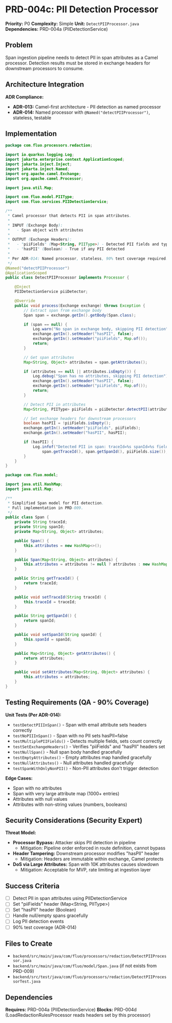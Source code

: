 # PRD-004c: PII Detection Processor

**Priority:** P0
**Complexity:** Simple
**Unit:** `DetectPIIProcessor.java`
**Dependencies:** PRD-004a (PIIDetectionService)

## Problem

Span ingestion pipeline needs to detect PII in span attributes as a Camel processor. Detection results must be stored in exchange headers for downstream processors to consume.

## Architecture Integration

**ADR Compliance:**
- **ADR-013:** Camel-first architecture - PII detection as named processor
- **ADR-014:** Named processor with `@Named("detectPIIProcessor")`, stateless, testable

## Implementation

```java
package com.fluo.processors.redaction;

import io.quarkus.logging.Log;
import jakarta.enterprise.context.ApplicationScoped;
import jakarta.inject.Inject;
import jakarta.inject.Named;
import org.apache.camel.Exchange;
import org.apache.camel.Processor;

import java.util.Map;

import com.fluo.model.PIIType;
import com.fluo.services.PIIDetectionService;

/**
 * Camel processor that detects PII in span attributes.
 *
 * INPUT (Exchange Body):
 *   - Span object with attributes
 *
 * OUTPUT (Exchange Headers):
 *   - "piiFields" (Map<String, PIIType>) - Detected PII fields and types
 *   - "hasPII" (Boolean) - True if any PII detected
 *
 * Per ADR-014: Named processor, stateless, 90% test coverage required.
 */
@Named("detectPIIProcessor")
@ApplicationScoped
public class DetectPIIProcessor implements Processor {

    @Inject
    PIIDetectionService piiDetector;

    @Override
    public void process(Exchange exchange) throws Exception {
        // Extract span from exchange body
        Span span = exchange.getIn().getBody(Span.class);

        if (span == null) {
            Log.warn("No span in exchange body, skipping PII detection");
            exchange.getIn().setHeader("hasPII", false);
            exchange.getIn().setHeader("piiFields", Map.of());
            return;
        }

        // Get span attributes
        Map<String, Object> attributes = span.getAttributes();

        if (attributes == null || attributes.isEmpty()) {
            Log.debug("Span has no attributes, skipping PII detection");
            exchange.getIn().setHeader("hasPII", false);
            exchange.getIn().setHeader("piiFields", Map.of());
            return;
        }

        // Detect PII in attributes
        Map<String, PIIType> piiFields = piiDetector.detectPII(attributes);

        // Set exchange headers for downstream processors
        boolean hasPII = !piiFields.isEmpty();
        exchange.getIn().setHeader("piiFields", piiFields);
        exchange.getIn().setHeader("hasPII", hasPII);

        if (hasPII) {
            Log.infof("Detected PII in span: traceId=%s spanId=%s fields=%d",
                span.getTraceId(), span.getSpanId(), piiFields.size());
        }
    }
}
```

```java
package com.fluo.model;

import java.util.HashMap;
import java.util.Map;

/**
 * Simplified Span model for PII detection.
 * Full implementation in PRD-009.
 */
public class Span {
    private String traceId;
    private String spanId;
    private Map<String, Object> attributes;

    public Span() {
        this.attributes = new HashMap<>();
    }

    public Span(Map<String, Object> attributes) {
        this.attributes = attributes != null ? attributes : new HashMap<>();
    }

    public String getTraceId() {
        return traceId;
    }

    public void setTraceId(String traceId) {
        this.traceId = traceId;
    }

    public String getSpanId() {
        return spanId;
    }

    public void setSpanId(String spanId) {
        this.spanId = spanId;
    }

    public Map<String, Object> getAttributes() {
        return attributes;
    }

    public void setAttributes(Map<String, Object> attributes) {
        this.attributes = attributes;
    }
}
```

## Testing Requirements (QA - 90% Coverage)

**Unit Tests (Per ADR-014):**
- `testDetectPIIInSpan()` - Span with email attribute sets headers correctly
- `testNoPIIInSpan()` - Span with no PII sets hasPII=false
- `testMultiplePIIFields()` - Detects multiple fields, sets count correctly
- `testSetExchangeHeaders()` - Verifies "piiFields" and "hasPII" headers set
- `testNullSpan()` - Null span body handled gracefully
- `testEmptyAttributes()` - Empty attributes map handled gracefully
- `testNullAttributes()` - Null attributes handled gracefully
- `testSpanWithOnlyNonPII()` - Non-PII attributes don't trigger detection

**Edge Cases:**
- Span with no attributes
- Span with very large attribute map (1000+ entries)
- Attributes with null values
- Attributes with non-string values (numbers, booleans)

## Security Considerations (Security Expert)

**Threat Model:**
- **Processor Bypass:** Attacker skips PII detection in pipeline
  - Mitigation: Pipeline order enforced in route definition, cannot bypass
- **Header Tampering:** Downstream processor modifies "hasPII" header
  - Mitigation: Headers are immutable within exchange, Camel protects
- **DoS via Large Attributes:** Span with 10K attributes causes slowdown
  - Mitigation: Acceptable for MVP, rate limiting at ingestion layer

## Success Criteria

- [ ] Detect PII in span attributes using PIIDetectionService
- [ ] Set "piiFields" header (Map<String, PIIType>)
- [ ] Set "hasPII" header (Boolean)
- [ ] Handle null/empty spans gracefully
- [ ] Log PII detection events
- [ ] 90% test coverage (ADR-014)

## Files to Create

- `backend/src/main/java/com/fluo/processors/redaction/DetectPIIProcessor.java`
- `backend/src/main/java/com/fluo/model/Span.java` (if not exists from PRD-009)
- `backend/src/test/java/com/fluo/processors/redaction/DetectPIIProcessorTest.java`

## Dependencies

**Requires:** PRD-004a (PIIDetectionService)
**Blocks:** PRD-004d (LoadRedactionRulesProcessor reads headers set by this processor)

